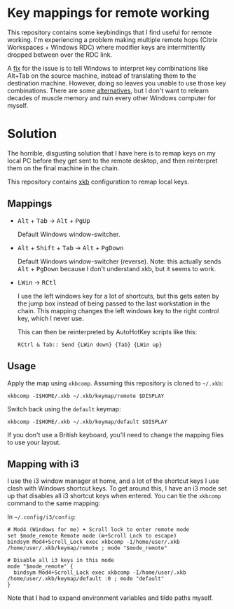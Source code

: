 # Key mappings for remote working

This repository contains some keybindings that I find useful for remote
working. I'm experiencing a problem making multiple remote hops (Citrix
Workspaces + Windows RDC) where modifier keys are intermittently dropped
between over the RDC link.

A [fix] for the issue is to tell Windows to interpret key combinations like
Alt+Tab on the source machine, instead of translating them to the destination
machine. However, doing so leaves you unable to use those key combinations.
There are some [alternatives], but I don't want to relearn decades of muscle
memory and ruin every other Windows computer for myself.

# Solution

The horrible, disgusting solution that I have here is to remap keys on my
local PC before they get sent to the remote desktop, and then reinterpret
them on the final machine in the chain.

This repository contains [xkb] configuration to remap local keys.

## Mappings

* <kbd>Alt</kbd> + <kbd>Tab</kbd> → <kbd>Alt</kbd> + <kbd>PgUp</kbd>

  Default Windows window-switcher.

* <kbd>Alt</kbd> + <kbd>Shift</kbd> + <kbd>Tab</kbd> → <kbd>Alt</kbd> + <kbd>PgDown</kbd>

  Default Windows window-switcher (reverse). Note: this actually sends
  <kbd>Alt</kbd> + <kbd>PgDown</kbd> because I don't understand xkb, but it seems
  to work.

* <kbd>LWin</kbd> → <kbd>RCtl</kbd>

  I use the left windows key for a lot of shortcuts, but this gets eaten by the
  jump box instead of being passed to the last workstation in the chain. This
  mapping changes the left windows key to the right control key, which I never
  use.

  This can then be reinterpreted by AutoHotKey scripts like this:

  ```
  RCtrl & Tab:: Send {LWin down} {Tab} {LWin up}
  ```

## Usage

Apply the map using `xkbcomp`. Assuming this repository is cloned to `~/.xkb`:

    xkbcomp -I$HOME/.xkb ~/.xkb/keymap/remote $DISPLAY

Switch back using the `default` keymap:

    xkbcomp -I$HOME/.xkb ~/.xkb/keymap/default $DISPLAY

If you don't use a British keyboard, you'll need to change the mapping files to
use your layout.

## Mapping with i3

I use the i3 window manager at home, and a lot of the shortcut keys I use clash
with Windows shortcut keys. To get around this, I have an i3 mode set up that
disables all i3 shortcut keys when entered. You can tie the `xkbcomp` command
to the same mapping:

In `~/.config/i3/config`:

```
# Mod4 (Windows for me) + Scroll lock to enter remote mode
set $mode_remote Remote mode (⊞+Scroll Lock to escape)
bindsym Mod4+Scroll_Lock exec xkbcomp -I/home/user/.xkb /home/user/.xkb/keymap/remote ; mode "$mode_remote"

# Disable all i3 keys in this mode
mode "$mode_remote" {
  bindsym Mod4+Scroll_Lock exec xkbcomp -I/home/user/.xkb /home/user/.xkb/keymap/default :0 ; mode "default"
}
```

Note that I had to expand environment variables and tilde paths myself.


[fix]: https://superuser.com/questions/219461/shift-and-control-keys-out-of-sync-with-normal-keys-over-rdp
[alternatives]: https://docs.microsoft.com/en-us/windows/win32/termserv/terminal-services-shortcut-keys
[xkb]: https://www.x.org/wiki/XKB/
